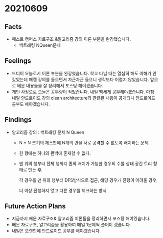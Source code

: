 # 20210609

## Facts

- 패스트 캠퍼스 자료구조 &알고리즘 강의 이론 부분을 완강했습니다.
  - 백트래킹 NQueen문제 

## Feelings

- 드디어 오늘로서 이론 부분을 완강했습니다. 학교 다닐 때는 열심히 해도 이해가 안갔었는데 패캠 강의를 들으면서 차근차근 들으니 생각보다 어렵지 않았습니다. 앞으로 배운 내용들을 잘 정리해서 포스팅 해야겠습니다.
- 개인 사정으로 오늘은 공부량이 적었습니다. 내일 빡세게 공부해야겠습니다. 마침 내일 안드로이드 강의 clean architecture와 관련된 내용이 공개되니 안드로이드 공부도 해야겠습니다. 

## Findings

- 알고리즘 강의 : 백트래킹 문제 N Queen

  - N * N 크기의 체스판에 N개의 퀸을 서로 공격할 수 없도록 배치하는 문제 

  - 한 행에는 하나의 퀸밖에 존재할 수 없다.

  - 맨 위의 행부터 전체 행까지 퀸의 배치가 가능한 경우의 수를 상태 공간 트리 형태로 만든 후,

    각 경우를 맨 위의 행부터 DFS방식으로 접근, 해당 경우가 진행이 어려울 경우,

    더 이상 진행하지 않고 다른 경우를 체크하는 방식 

## Future Action Plans

* 지금까지 배운 자료구조& 알고리즘 이론들을 정리하면서 포스팅 해야겠습니다. 
* 배운 자료구조, 알고리즘을 활용하여 매일 1문제씩 풀어야 겠습니다.
* 내일은 오랜만에 안드로이드 공부를 해야겠습니다. 

